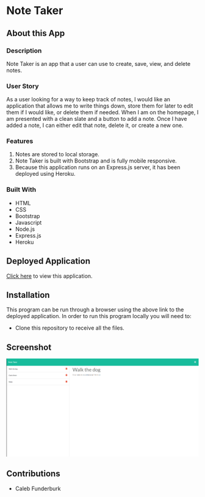 # Note Taker

## About this App

### Description

Note Taker is an app that a user can use to create, save, view, and delete notes.

### User Story

As a user looking for a way to keep track of notes, I would like an application that allows me to write things down, store them for later to edit them if I would like, or delete them if needed. When I am on the homepage, I am presented with a clean slate and a button to add a note. Once I have added a note, I can either edit that note, delete it, or create a new one.

### Features

1. Notes are stored to local storage.
2. Note Taker is built with Bootstrap and is fully mobile responsive.
3. Because this application runs on an Express.js server, it has been deployed using Heroku.

### Built With

- HTML
- CSS
- Bootstrap
- Javascript
- Node.js
- Express.js
- Heroku

## Deployed Application

<a href="https://note-taker-design.herokuapp.com/" target="_blank">Click here</a> to view this application.

## Installation

This program can be run through a browser using the above link to the deployed application. In order to run this program locally you will need to:

* Clone this repository to receive all the files.

## Screenshot

![Screenshot-1](./image/screenshot.png)

## Contributions

- Caleb Funderburk
